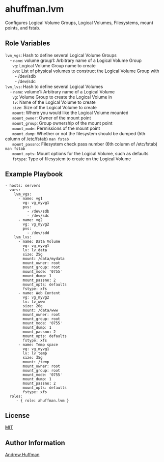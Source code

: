 ahuffman.lvm
=========

Configures Logical Volume Groups, Logical Volumes, Filesystems, mount points, and fstab.

Role Variables
--------------
`lvm_vgs`: Hash to define several Logical Volume Groups  
&nbsp;&nbsp;&nbsp;&nbsp;- `name`: volume group1: Arbitrary name of a Logical Volume Group  
&nbsp;&nbsp;&nbsp;&nbsp;&nbsp;&nbsp;`vg`: Logical Volume Group name to create  
&nbsp;&nbsp;&nbsp;&nbsp;&nbsp;&nbsp;`pvs`: List of physical volumes to construct the Logical Volume Group with  
&nbsp;&nbsp;&nbsp;&nbsp;&nbsp;&nbsp;&nbsp;&nbsp;- /dev/sdb  
&nbsp;&nbsp;&nbsp;&nbsp;&nbsp;&nbsp;&nbsp;&nbsp;- /dev/sdc  
`lvm_lvs`: Hash to define several Logical Volumes   
&nbsp;&nbsp;&nbsp;&nbsp;- `name`: volume1: Arbitrary name of a Logical Volume   
&nbsp;&nbsp;&nbsp;&nbsp;&nbsp;&nbsp;`vg`: Volume Group to create the Logical Volume in   
&nbsp;&nbsp;&nbsp;&nbsp;&nbsp;&nbsp;`lv`: Name of the Logical Volume to create   
&nbsp;&nbsp;&nbsp;&nbsp;&nbsp;&nbsp;`size`: Size of the Logical Volume to create   
&nbsp;&nbsp;&nbsp;&nbsp;&nbsp;&nbsp;`mount`: Where you would like the Logical Volume mounted   
&nbsp;&nbsp;&nbsp;&nbsp;&nbsp;&nbsp;`mount_owner`: Owner of the mount point  
&nbsp;&nbsp;&nbsp;&nbsp;&nbsp;&nbsp;`mount_group`: Group ownership of the mount point  
&nbsp;&nbsp;&nbsp;&nbsp;&nbsp;&nbsp;`mount_mode`: Permissions of the mount point  
&nbsp;&nbsp;&nbsp;&nbsp;&nbsp;&nbsp;`mount_dump`: Whether or not the filesystem should be dumped (5th column of /etc/fstab) `man fstab`  
&nbsp;&nbsp;&nbsp;&nbsp;&nbsp;&nbsp;`mount_passno`: Filesystem check pass number (6th column of /etc/fstab) `man fstab`  
&nbsp;&nbsp;&nbsp;&nbsp;&nbsp;&nbsp;`mount_opts`: Mount options for the Logical Volume, such as defaults   
&nbsp;&nbsp;&nbsp;&nbsp;&nbsp;&nbsp;`fstype`: Type of filesystem to create on the Logical Volume   
   

Example Playbook
----------------
    - hosts: servers
      vars:
        lvm_vgs:
          - name: vg1
            vg: vg_myvg1
            pvs:
              - /dev/sdb
              - /dev/sdc
          - name: vg2
            vg: vg_myvg2
            pvs:
              - /dev/sdd
        lvm_lvs:
          - name: Data Volume
            vg: vg_myvg1
            lv: lv_data
            size: 25g
            mount: /data/mydata
            mount_owner: root
            mount_group: root
            mount_mode: '0755'
            mount_dump: 1
            mount_passno: 2
            mount_opts: defaults
            fstype: xfs
          - name: Web Content
            vg: vg_myvg2
            lv: lv_www
            size: 20g
            mount: /data/www
            mount_owner: root
            mount_group: root
            mount_mode: '0755'
            mount_dump: 1
            mount_passno: 2
            mount_opts: defaults
            fstype: xfs
          - name: Temp space
            vg: vg_myvg1
            lv: lv_temp
            size: 35g
            mount: /temp
            mount_owner: root
            mount_group: root
            mount_mode: '0755'
            mount_dump: 1
            mount_passno: 2
            mount_opts: defaults
            fstype: xfs
      roles:
         - { role: ahuffman.lvm } 

## License 

[MIT](LICENSE)

## Author Information

[Andrew Huffman](https://github.com/ahuffman)
